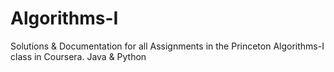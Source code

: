 # Algorithms-I
Solutions &amp; Documentation for all Assignments in the Princeton Algorithms-I class in Coursera. Java &amp; Python
